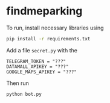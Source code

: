# findmeparking

To run, install necessary libraries using 

```sh
pip install -r requirements.txt
```

Add a file `secret.py` with the 

```
TELEGRAM_TOKEN = "???"
DATAMALL_APIKEY = "???"
GOOGLE_MAPS_APIKEY = "???"
```

Then run 

```sh
python bot.py
```